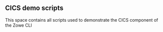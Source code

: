 ## CICS demo scripts

This space contains all scripts used to demonstrate the CICS component of the Zowe CLI
